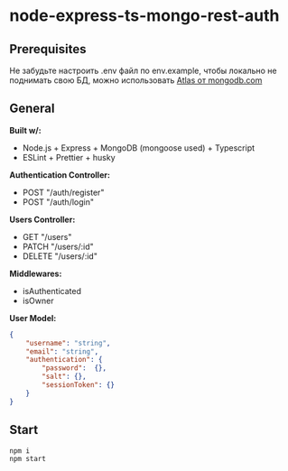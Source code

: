 # node-express-ts-mongo-rest-auth

## Prerequisites
Не забудьте настроить .env файл по env.example, чтобы локально не поднимать свою БД, можно использовать [Atlas от mongodb.com](https://cloud.mongodb.com)

## General
**Built w/:**
- Node.js + Express + MongoDB (mongoose used) + Typescript 
- ESLint + Prettier + husky

**Authentication Controller:**
- POST "/auth/register"
- POST "/auth/login"

**Users Controller:**
- GET "/users"
- PATCH "/users/:id"
- DELETE "/users/:id"

**Middlewares:**
- isAuthenticated
- isOwner

**User Model:**
```json
{ 
    "username": "string",
    "email": "string",
    "authentication": {
        "password":  {},
        "salt": {},
        "sessionToken": {}
    } 
}
```

## Start

```bash
npm i
npm start
```